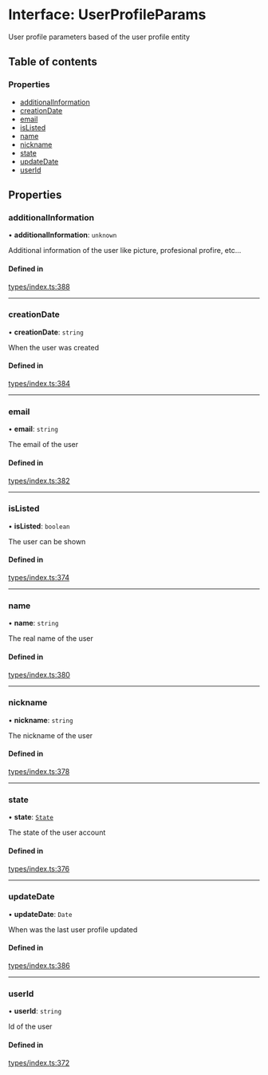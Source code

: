 # Interface: UserProfileParams

User profile parameters based of the user profile entity

## Table of contents

### Properties

- [additionalInformation](UserProfileParams.md#additionalinformation)
- [creationDate](UserProfileParams.md#creationdate)
- [email](UserProfileParams.md#email)
- [isListed](UserProfileParams.md#islisted)
- [name](UserProfileParams.md#name)
- [nickname](UserProfileParams.md#nickname)
- [state](UserProfileParams.md#state)
- [updateDate](UserProfileParams.md#updatedate)
- [userId](UserProfileParams.md#userid)

## Properties

### additionalInformation

• **additionalInformation**: `unknown`

Additional information of the user like picture, profesional profire, etc...

#### Defined in

[types/index.ts:388](https://github.com/nevermined-io/components-catalog/blob/3086cb7/catalog/src/types/index.ts#L388)

___

### creationDate

• **creationDate**: `string`

When the user was created

#### Defined in

[types/index.ts:384](https://github.com/nevermined-io/components-catalog/blob/3086cb7/catalog/src/types/index.ts#L384)

___

### email

• **email**: `string`

The email of the user

#### Defined in

[types/index.ts:382](https://github.com/nevermined-io/components-catalog/blob/3086cb7/catalog/src/types/index.ts#L382)

___

### isListed

• **isListed**: `boolean`

The user can be shown

#### Defined in

[types/index.ts:374](https://github.com/nevermined-io/components-catalog/blob/3086cb7/catalog/src/types/index.ts#L374)

___

### name

• **name**: `string`

The real name of the user

#### Defined in

[types/index.ts:380](https://github.com/nevermined-io/components-catalog/blob/3086cb7/catalog/src/types/index.ts#L380)

___

### nickname

• **nickname**: `string`

The nickname of the user

#### Defined in

[types/index.ts:378](https://github.com/nevermined-io/components-catalog/blob/3086cb7/catalog/src/types/index.ts#L378)

___

### state

• **state**: [`State`](../enums/State.md)

The state of the user account

#### Defined in

[types/index.ts:376](https://github.com/nevermined-io/components-catalog/blob/3086cb7/catalog/src/types/index.ts#L376)

___

### updateDate

• **updateDate**: `Date`

When was the last user profile updated

#### Defined in

[types/index.ts:386](https://github.com/nevermined-io/components-catalog/blob/3086cb7/catalog/src/types/index.ts#L386)

___

### userId

• **userId**: `string`

Id of the user

#### Defined in

[types/index.ts:372](https://github.com/nevermined-io/components-catalog/blob/3086cb7/catalog/src/types/index.ts#L372)
